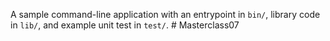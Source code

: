 A sample command-line application with an entrypoint in `bin/`, library code
in `lib/`, and example unit test in `test/`.
#   M a s t e r c l a s s 0 7  
 
